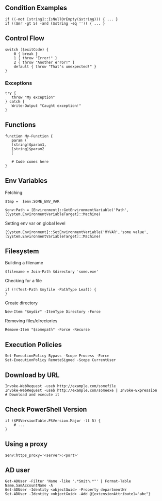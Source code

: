 ## Condition Examples

    if ((-not [string]::IsNullOrEmpty($string))) { ... }
    if (($nr -gt 5) -and ($string -eq '')) { ... }

## Control Flow

    switch ($exitCode) {
        0 { break }
        1 { throw "Error!" }
        2 { throw "Another error!" }
        default { throw "That's unexpected!" }
    }

### Exceptions

    try {
       throw "My exception"
    } catch {
       Write-Output "Caught exception!"
    }

## Functions

    function My-Function {
       param (
       [string]$param1,
       [string]$param2
       )
       
       # Code comes here
    }
    
## Env Variables

Fetching 

    $tmp =  $env:SOME_ENV_VAR
    
    $env:Path = [Environment]::GetEnvironmentVariable('Path',[System.EnvironmentVariableTarget]::Machine)

Setting env var on global level

    [System.Environment]::SetEnvironmentVariable('MYVAR','some value', [System.EnvironmentVariableTarget]::Machine)


## Filesystem

Building a filename

    $filename = Join-Path $directory 'some.exe'
    
Checking for a file

    if (!(Test-Path $myfile -PathType Leaf)) {
    }

Create directory

    New-Item "$mydir" -ItemType Directory -Force
    
Removing files/directories

    Remove-Item "$somepath" -Force -Recurse
    
## Execution Policies

    Set-ExecutionPolicy Bypass -Scope Process -Force
    Set-ExecutionPolicy RemoteSigned -Scope CurrentUser

## Download by URL

    Invoke-WebRequest -useb http://example.com/somefile
    Invoke-WebRequest -useb http://example.com/someexe | Invoke-Expression       # Download and execute it

## Check PowerShell Version

    if ($PSVersionTable.PSVersion.Major -lt 5) {
        # ...
    }
    
## Using a proxy

    $env:https_proxy='<server>:<port>'

## AD user

    Get-ADUser -Filter 'Name -like ".*Smith.*"' | Format-Table Name,SamAccountName -A
    Get-ADUser -Identity <objectGuid> -Property departmentNr
    Set-ADUser -Identity <objectGuid> -Add @{extensionAttribute1="abc"}
